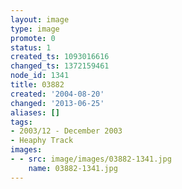 ```yaml
---
layout: image
type: image
promote: 0
status: 1
created_ts: 1093016616
changed_ts: 1372159461
node_id: 1341
title: 03882
created: '2004-08-20'
changed: '2013-06-25'
aliases: []
tags:
- 2003/12 - December 2003
- Heaphy Track
images:
- - src: image/images/03882-1341.jpg
    name: 03882-1341.jpg
---
```


